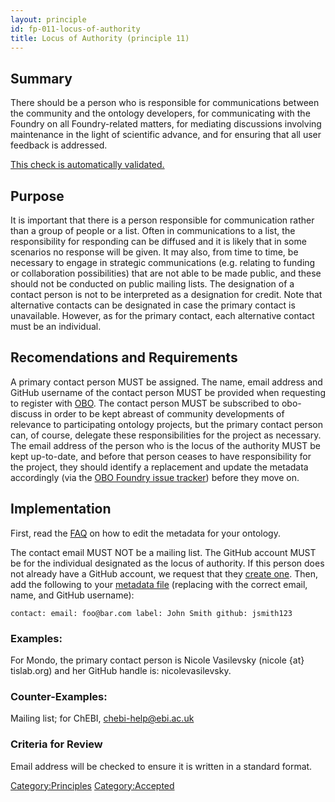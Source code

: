 ```yaml
---
layout: principle
id: fp-011-locus-of-authority
title: Locus of Authority (principle 11)
---
```


## Summary
There should be a person who is responsible for communications between the 
community and the ontology developers, for communicating with the Foundry on all 
Foundry-related matters, for mediating discussions involving maintenance in the 
light of scientific advance, and for ensuring that all user feedback is addressed.

[This check is automatically validated.](checks/fp_011)

## Purpose
It is important that there is a person responsible for communication rather than a group of people or a list. Often in communications to a list, the responsibility for responding can be diffused and it is likely that in some scenarios no response will be given. It may also, from time to time, be necessary to engage in strategic communications (e.g. relating to funding or collaboration possibilities) that are not able to be made public, and these should not be conducted on public mailing lists. The designation of a contact person is not to be interpreted as a designation for credit. Note that alternative contacts can be designated in case the primary contact is unavailable. However, as for the primary contact, each alternative contact must be an individual.

## Recomendations and Requirements
A primary contact person MUST be assigned.
The name, email address and GitHub username of the contact person MUST be provided when requesting to register with [OBO](http://obofoundry.org). The contact person MUST be subscribed to obo-discuss in order to be kept abreast of community developments of relevance to 
participating ontology projects, but the primary contact person can, of course, delegate 
these responsibilities for the project as necessary. The email address of the person who is the locus of the 
authority MUST be kept up-to-date, and before that person ceases to have responsibility
for the project, they should identify a replacement and update the metadata accordingly 
(via the [OBO Foundry issue tracker](https://github.com/OBOFoundry/OBOFoundry.github.io/issues)) before they move on.

## Implementation

First, read the [FAQ](http://obofoundry.github.io/faq/how-do-i-edit-metadata.html) on how to edit the metadata for your ontology.

The contact email MUST NOT be a mailing list. The GitHub account MUST be for the individual designated as the locus of authority. If this person does not already have a GitHub account, we request that they [create one](https://github.com/join). Then, add the following to your [metadata file](https://github.com/OBOFoundry/OBOFoundry.github.io/tree/master/ontology) (replacing with the correct email, name, and GitHub username):

`contact:
 email: foo@bar.com
 label: John Smith
 github: jsmith123`

### Examples: 
For Mondo, the primary contact person is Nicole Vasilevsky (nicole {at} tislab.org) and her GitHub handle is: nicolevasilevsky. 

### Counter-Examples: 
Mailing list; for ChEBI, chebi-help@ebi.ac.uk

### Criteria for Review

Email address will be checked to ensure it is written in a standard format.

<Category:Principles> <Category:Accepted>
